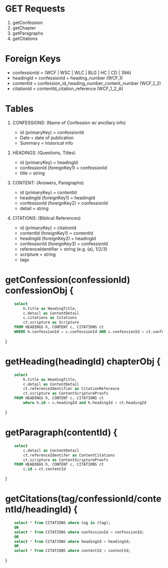 # GET Requests

1. getConfession
2. getChapter
3. getParagraphs
4. getCitations

# Foreign Keys
* confessionId = (WCF | WSC | WLC | BLG | HC | CD | 39A)
* headingId = confessionId + heading_number (WCF_1)
* contentId = confession_id_heading_number_content_number (WCF_1_2)
* citationId = contentId_citation_reference (WCF_1_2_A)

# Tables
1. CONFESSIONS: (Name of Confession w/ ancillary info)
	* id (primaryKey) = confessionId
	* Date = date of publication
	* Summary = historical info

2. HEADINGS: (Questions, Titles)
	* id (primaryKey) = headingId
	* confessionId (foreignKey1) = confessionId
	* title = string 
	
3. CONTENT: (Answers, Paragraphs)
	* id (primaryKey) = contentId
	* headingId (foreignKey1) = headingId
	* confessionId (foreignKey2) = confessionId
	* detail = string

4. CITATIONS: (Biblical References)
	* id (primaryKey) = citationId
	* contentId (foreignKey1) = contentId
	* headingId (foreignKey2) = headingId
	* confessionId (foreignKey3) = confessionId
	* referenceIdentifier = string (e.g. (a), 1/2/3)
	* scripture = string
	* tags

# getConfession(confessionId)  confessionObj {
```sql
    select 
        h.title as HeadingTitle,
        c.detail as ContentDetail
        c.citations as Citations
        ct.scripture as Scripture
    FROM HEADINGS h, CONTENT c, CITATIONS ct
    WHERE h.confessionId = c.confessionId AND c.confessionId = ct.confessionId;
```
}

# getHeading(headingId) chapterObj {
```sql
	select
		h.title as HeadingTitle,
		c.detail as ContentDetail
		ct.referenceIdentifier as CitationReference
		ct.scripture as ContentScriptureProofs
	FROM HEADINGS h, CONTENT c, CITATIONS ct 
		where h.id = c.headingId and h.headingId = ct.headingId
```
}

# getParagraph(contentId) {
```sql
	select
		c.detail as ContentDetail
		ct.referenceIdentifer as ContentCitations
		ct.scripture as ContentScriptureProofs
	FROM HEADINGS h, CONTENT c, CITATIONS ct 
		c.id = ct.contentId
```
}

# getCitations(tag/confessionId/contentId/headingId) {
```sql
	select * from CITATIONS where tag in (tag);
	OR
	select * from CITATIONS where confessionId = confessionId;
	OR
	select * from CITATIONS where headingId = headingId;
	OR
	select * from CITATIONS where contentId = contentId;
```
}